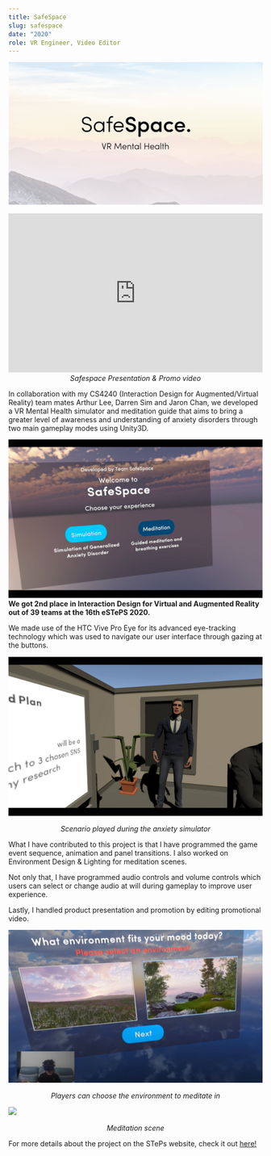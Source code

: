 ```yaml
---
title: SafeSpace
slug: safespace
date: "2020"
role: VR Engineer, Video Editor
---
```


![](./safespace01.png)
<iframe width="100%" height="315" src="https://www.youtube.com/embed/DXkq3lLcZkI" title="YouTube video player" frameborder="0" allow="accelerometer; autoplay; clipboard-write; encrypted-media; gyroscope; picture-in-picture" allowfullscreen></iframe>

<center><i>Safespace Presentation & Promo video</i></center>

In collaboration with my CS4240 (Interaction Design for Augmented/Virtual Reality) team mates Arthur Lee, Darren Sim and Jaron Chan, we developed a VR Mental Health simulator and meditation guide that aims to bring a greater level of awareness and understanding of anxiety disorders through two main gameplay modes using Unity3D. 

![](./safespace02.png)
**We got 2nd place in Interaction Design for Virtual and Augmented Reality out of 39 teams at the 16th eSTePS 2020.**

We made use of the HTC Vive Pro Eye for its advanced eye-tracking technology which was used to navigate our user interface through gazing at the buttons.

![](./safespace03.png)
<center><i>Scenario played during the anxiety simulator</i></center>

What I have contributed to this project is that I have programmed the game event sequence, animation and panel transitions. I also worked on Environment Design & Lighting for meditation scenes. 

Not only that, I have programmed audio controls and volume controls which users can select or change audio at will during gameplay to improve user experience.

Lastly, I handled product presentation and promotion by editing promotional video.

![](./safespace05.png)
<center><i>Players can choose the environment to meditate in</i></center>

![](./safespace04.png)
<center><i>Meditation scene</i></center>

For more details about the project on the STePs website, check it out [here!](https://isteps.comp.nus.edu.sg/event/cs4240/module/AY2019-20+Semester_2+Task_1/project/7)